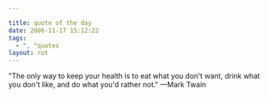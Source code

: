 ```yaml
---

title: quote of the day
date: 2006-11-17 15:12:22
tags:
  - ", "quotes
layout: rut
---
```


"The only way to keep your health is to eat what you don't want, drink what you don't like, and do what you'd rather not." &mdash;Mark Twain

